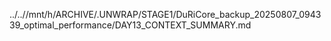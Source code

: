 ../..//mnt/h/ARCHIVE/.UNWRAP/STAGE1/DuRiCore_backup_20250807_094339_optimal_performance/DAY13_CONTEXT_SUMMARY.md